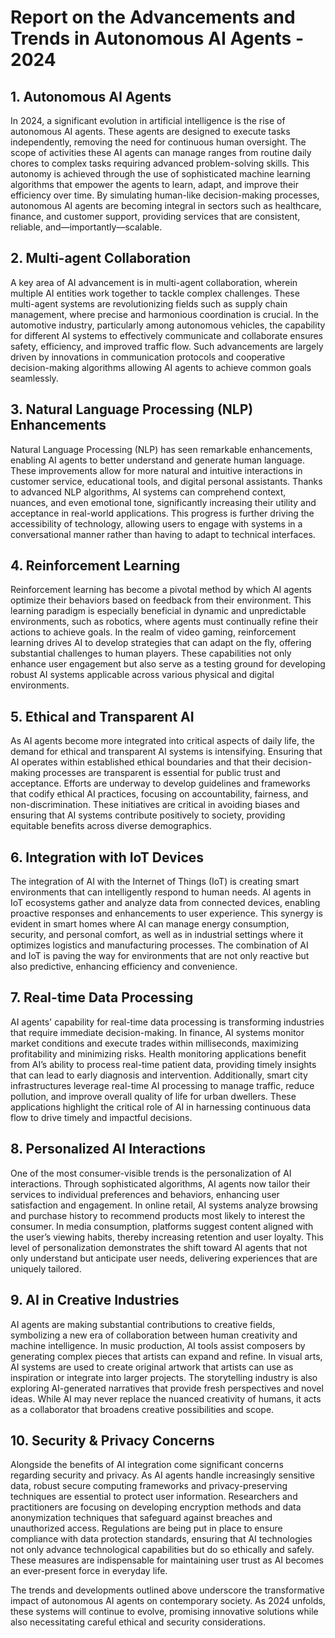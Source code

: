 # Report on the Advancements and Trends in Autonomous AI Agents - 2024

## 1. Autonomous AI Agents

In 2024, a significant evolution in artificial intelligence is the rise of autonomous AI agents. These agents are designed to execute tasks independently, removing the need for continuous human oversight. The scope of activities these AI agents can manage ranges from routine daily chores to complex tasks requiring advanced problem-solving skills. This autonomy is achieved through the use of sophisticated machine learning algorithms that empower the agents to learn, adapt, and improve their efficiency over time. By simulating human-like decision-making processes, autonomous AI agents are becoming integral in sectors such as healthcare, finance, and customer support, providing services that are consistent, reliable, and—importantly—scalable.

## 2. Multi-agent Collaboration

A key area of AI advancement is in multi-agent collaboration, wherein multiple AI entities work together to tackle complex challenges. These multi-agent systems are revolutionizing fields such as supply chain management, where precise and harmonious coordination is crucial. In the automotive industry, particularly among autonomous vehicles, the capability for different AI systems to effectively communicate and collaborate ensures safety, efficiency, and improved traffic flow. Such advancements are largely driven by innovations in communication protocols and cooperative decision-making algorithms allowing AI agents to achieve common goals seamlessly.

## 3. Natural Language Processing (NLP) Enhancements

Natural Language Processing (NLP) has seen remarkable enhancements, enabling AI agents to better understand and generate human language. These improvements allow for more natural and intuitive interactions in customer service, educational tools, and digital personal assistants. Thanks to advanced NLP algorithms, AI systems can comprehend context, nuances, and even emotional tone, significantly increasing their utility and acceptance in real-world applications. This progress is further driving the accessibility of technology, allowing users to engage with systems in a conversational manner rather than having to adapt to technical interfaces.

## 4. Reinforcement Learning

Reinforcement learning has become a pivotal method by which AI agents optimize their behaviors based on feedback from their environment. This learning paradigm is especially beneficial in dynamic and unpredictable environments, such as robotics, where agents must continually refine their actions to achieve goals. In the realm of video gaming, reinforcement learning drives AI to develop strategies that can adapt on the fly, offering substantial challenges to human players. These capabilities not only enhance user engagement but also serve as a testing ground for developing robust AI systems applicable across various physical and digital environments.

## 5. Ethical and Transparent AI

As AI agents become more integrated into critical aspects of daily life, the demand for ethical and transparent AI systems is intensifying. Ensuring that AI operates within established ethical boundaries and that their decision-making processes are transparent is essential for public trust and acceptance. Efforts are underway to develop guidelines and frameworks that codify ethical AI practices, focusing on accountability, fairness, and non-discrimination. These initiatives are critical in avoiding biases and ensuring that AI systems contribute positively to society, providing equitable benefits across diverse demographics.

## 6. Integration with IoT Devices

The integration of AI with the Internet of Things (IoT) is creating smart environments that can intelligently respond to human needs. AI agents in IoT ecosystems gather and analyze data from connected devices, enabling proactive responses and enhancements to user experience. This synergy is evident in smart homes where AI can manage energy consumption, security, and personal comfort, as well as in industrial settings where it optimizes logistics and manufacturing processes. The combination of AI and IoT is paving the way for environments that are not only reactive but also predictive, enhancing efficiency and convenience.

## 7. Real-time Data Processing

AI agents' capability for real-time data processing is transforming industries that require immediate decision-making. In finance, AI systems monitor market conditions and execute trades within milliseconds, maximizing profitability and minimizing risks. Health monitoring applications benefit from AI’s ability to process real-time patient data, providing timely insights that can lead to early diagnosis and intervention. Additionally, smart city infrastructures leverage real-time AI processing to manage traffic, reduce pollution, and improve overall quality of life for urban dwellers. These applications highlight the critical role of AI in harnessing continuous data flow to drive timely and impactful decisions.

## 8. Personalized AI Interactions

One of the most consumer-visible trends is the personalization of AI interactions. Through sophisticated algorithms, AI agents now tailor their services to individual preferences and behaviors, enhancing user satisfaction and engagement. In online retail, AI systems analyze browsing and purchase history to recommend products most likely to interest the consumer. In media consumption, platforms suggest content aligned with the user’s viewing habits, thereby increasing retention and user loyalty. This level of personalization demonstrates the shift toward AI agents that not only understand but anticipate user needs, delivering experiences that are uniquely tailored.

## 9. AI in Creative Industries

AI agents are making substantial contributions to creative fields, symbolizing a new era of collaboration between human creativity and machine intelligence. In music production, AI tools assist composers by generating complex pieces that artists can expand and refine. In visual arts, AI systems are used to create original artwork that artists can use as inspiration or integrate into larger projects. The storytelling industry is also exploring AI-generated narratives that provide fresh perspectives and novel ideas. While AI may never replace the nuanced creativity of humans, it acts as a collaborator that broadens creative possibilities and scope.

## 10. Security & Privacy Concerns

Alongside the benefits of AI integration come significant concerns regarding security and privacy. As AI agents handle increasingly sensitive data, robust secure computing frameworks and privacy-preserving techniques are essential to protect user information. Researchers and practitioners are focusing on developing encryption methods and data anonymization techniques that safeguard against breaches and unauthorized access. Regulations are being put in place to ensure compliance with data protection standards, ensuring that AI technologies not only advance technological capabilities but do so ethically and safely. These measures are indispensable for maintaining user trust as AI becomes an ever-present force in everyday life.

The trends and developments outlined above underscore the transformative impact of autonomous AI agents on contemporary society. As 2024 unfolds, these systems will continue to evolve, promising innovative solutions while also necessitating careful ethical and security considerations.